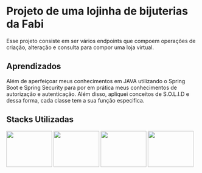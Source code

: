 
# Projeto de uma lojinha de bijuterias da Fabi

Esse projeto consiste em ser vários endpoints que compoem operações de criação, alteração e consulta para compor uma loja virtual.





## Aprendizados

Além de aperfeiçoar meus conhecimentos em JAVA utilizando o Spring Boot e Spring Security para por em prática meus conhecimentos de autorização e autenticação. Além disso, apliquei conceitos de S.O.L.I.D e dessa forma, cada classe tem a sua função especifica.




## Stacks Utilizadas
<img width="120" height="95" src="https://cdn.jsdelivr.net/gh/devicons/devicon@latest/icons/java/java-original-wordmark.svg" />  <img width="120" height="95" src="https://cdn.jsdelivr.net/gh/devicons/devicon@latest/icons/spring/spring-original.svg" />  <img width="120" height="95" src="https://cdn.jsdelivr.net/gh/devicons/devicon@latest/icons/mysql/mysql-plain-wordmark.svg" />  <img width="120" height="95"  src="https://cdn.jsdelivr.net/gh/devicons/devicon@latest/icons/hibernate/hibernate-original-wordmark.svg" />
          
          
